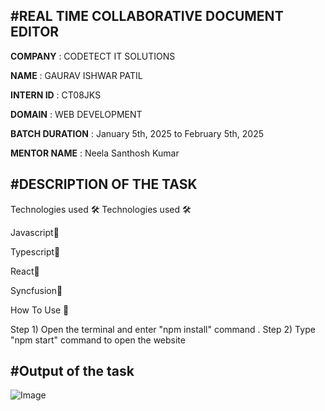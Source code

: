 #REAL TIME COLLABORATIVE DOCUMENT EDITOR
---------------------------------------------------------------------------------------------------------------
**COMPANY** : CODETECT IT SOLUTIONS

**NAME** : GAURAV ISHWAR PATIL

**INTERN ID** : CT08JKS

**DOMAIN** : WEB DEVELOPMENT

**BATCH DURATION** :  January 5th, 2025 to February  5th, 2025

**MENTOR NAME** :  Neela Santhosh Kumar 

#DESCRIPTION OF THE TASK
-----------------------------------------------------------------------------------------------------------------
Technologies used 🛠️
Technologies used 🛠️

Javascript🚀

Typescript🚀

React🚀

Syncfusion🚀

How To Use 🔧

Step 1) Open the terminal and enter "npm install" command .
Step 2) Type  "npm start" command to open the website 


#Output of the task
------------------------------------------------------------------------------------------------------------------
![Image](https://github.com/user-attachments/assets/6f200f35-60e8-4274-af0f-03aab3a1442e)
